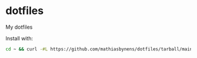 # dotfiles
My dotfiles

Install with:
```bash
cd ~ && curl -#L https://github.com/mathiasbynens/dotfiles/tarball/main | tar -xzv --strip-components 1 --exclude={README.md}
```
